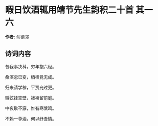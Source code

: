 # 暇日饮酒辄用靖节先生韵积二十首  其一六

**作者**: 俞德邻

## 诗词内容

昔我事决科，穷年抱六经。

桑溟忽已变，栖栖竟无成。

归来请学稼，平贾充过更。

徽弦挂空壁，袯襫留前庭。

中夜耿不寐，惟有寒螀鸣。

不赖一尊酒，何以纾吾情。

